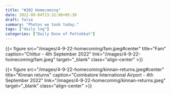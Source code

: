 ```yaml
---
title: "#202 Homecoming"
date: 2022-09-04T23:32:08+05:30
draft: false
summary: "Photos we took today."
tags: ["daily log"]
categories: ["Daily Dose of Pottekkat"]
---
```


{{< figure src="/images/4-9-22-homecoming/fam.jpeg#center" title="Fam" caption="Chittur - 4th September 2022" link="/images/4-9-22-homecoming/fam.jpeg" target="_blank" class="align-center" >}}

{{< figure src="/images/4-9-22-homecoming/kinnan-returns.jpeg#center" title="Kinnan returns" caption="Coimbatore International Airport - 4th September 2022" link="/images/4-9-22-homecoming/kinnan-returns.jpeg" target="_blank" class="align-center" >}}
